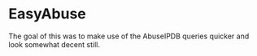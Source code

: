 # EasyAbuse
The goal of this was to make use of the AbuseIPDB queries quicker and look somewhat decent still. 
